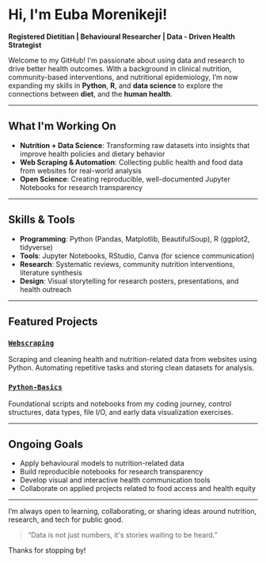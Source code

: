# Hi, I'm Euba Morenikeji!

**Registered Dietitian | Behavioural Researcher | Data - Driven Health Strategist**

Welcome to my GitHub! I'm passionate about using data and research to drive better health outcomes. With a background in clinical nutrition, community-based interventions, and nutritional epidemiology, I’m now expanding my skills in **Python**, **R**, and **data science** to explore the connections between **diet**, and the **human health**.

---

## What I'm Working On

- **Nutrition + Data Science**: Transforming raw datasets into insights that improve health policies and dietary behavior
- **Web Scraping & Automation**: Collecting public health and food data from websites for real-world analysis
- **Open Science**: Creating reproducible, well-documented Jupyter Notebooks for research transparency

---

## Skills & Tools

- **Programming**: Python (Pandas, Matplotlib, BeautifulSoup), R (ggplot2, tidyverse)
- **Tools**: Jupyter Notebooks, RStudio, Canva (for science communication)
- **Research**: Systematic reviews, community nutrition interventions, literature synthesis
- **Design**: Visual storytelling for research posters, presentations, and health outreach

---

## Featured Projects

### [`Webscraping`](https://github.com/euba-lola/webscraping)
Scraping and cleaning health and nutrition-related data from websites using Python. Automating repetitive tasks and storing clean datasets for analysis.

### [`Python-Basics`](https://github.com/euba-lola/Python-Basics)
Foundational scripts and notebooks from my coding journey, control structures, data types, file I/O, and early data visualization exercises.

---

## Ongoing Goals

- Apply behavioural models to nutrition-related data
- Build reproducible notebooks for research transparency
- Develop visual and interactive health communication tools
- Collaborate on applied projects related to food access and health equity

---

I’m always open to learning, collaborating, or sharing ideas around nutrition, research, and tech for public good.

> “Data is not just numbers, it's stories waiting to be heard.”

Thanks for stopping by!
